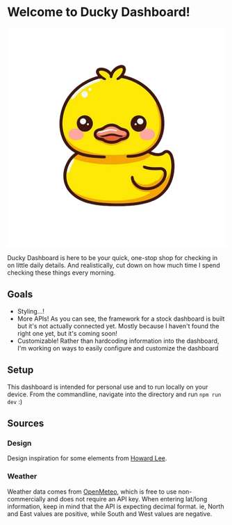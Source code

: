 # Welcome to Ducky Dashboard!
![Yellow cartoon rubber duck named Tony](public/tony.png) 

Ducky Dashboard is here to be your quick, one-stop shop for checking in on little daily details. And realistically, cut down on how much time I spend checking these things every morning. 

## Goals
* Styling...!
* More APIs! As you can see, the framework for a stock dashboard is built but it's not actually connected yet. Mostly because I haven't found the right one yet, but it's coming soon!
* Customizable! Rather than hardcoding information into the dashboard, I'm working on ways to easily configure and customize the dashboard

## Setup
This dashboard is intended for personal use and to run locally on your device. From the commandline, navigate into the directory and run `npm run dev` :)

## Sources
### Design
Design inspiration for some elements from [Howard Lee](https://dribbble.com/shots/11431746-Daily-Dashboard).

### Weather
Weather data comes from [OpenMeteo](https://open-meteo.com/en/docs), which is free to use non-commercially and does not require an API key. 
When entering lat/long information, keep in mind that the API is expecting decimal format. ie, North and East values are positive, while South and West values are negative.